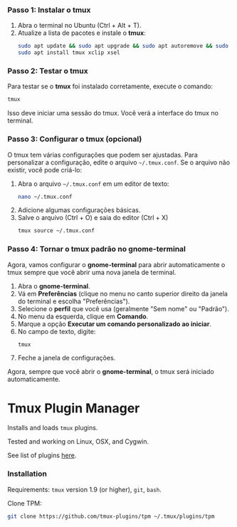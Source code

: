 ### Passo 1: Instalar o tmux
1. Abra o terminal no Ubuntu (Ctrl + Alt + T).
2. Atualize a lista de pacotes e instale o **tmux**:
   ```bash
   sudo apt update && sudo apt upgrade && sudo apt autoremove && sudo apt autoclean
   sudo apt install tmux xclip xsel
   ```

### Passo 2: Testar o tmux
Para testar se o **tmux** foi instalado corretamente, execute o comando:
```bash
tmux
```
Isso deve iniciar uma sessão do tmux. Você verá a interface do tmux no terminal.

### Passo 3: Configurar o tmux (opcional)
O tmux tem várias configurações que podem ser ajustadas. Para personalizar a configuração, edite o arquivo `~/.tmux.conf`. Se o arquivo não existir, você pode criá-lo:
1. Abra o arquivo `~/.tmux.conf` em um editor de texto:
   ```bash
   nano ~/.tmux.conf
   ```
2. Adicione algumas configurações básicas.
3. Salve o arquivo (Ctrl + O) e saia do editor (Ctrl + X)
   ```bash
   tmux source ~/.tmux.conf
   ```

### Passo 4: Tornar o tmux padrão no gnome-terminal
Agora, vamos configurar o **gnome-terminal** para abrir automaticamente o tmux sempre que você abrir uma nova janela de terminal.

1. Abra o **gnome-terminal**.
2. Vá em **Preferências** (clique no menu no canto superior direito da janela do terminal e escolha "Preferências").
3. Selecione o **perfil** que você usa (geralmente "Sem nome" ou "Padrão").
4. No menu da esquerda, clique em **Comando**.
5. Marque a opção **Executar um comando personalizado ao iniciar**.
6. No campo de texto, digite:
   ```bash
   tmux
   ```
7. Feche a janela de configurações.

Agora, sempre que você abrir o **gnome-terminal**, o tmux será iniciado automaticamente.

# Tmux Plugin Manager

Installs and loads `tmux` plugins.

Tested and working on Linux, OSX, and Cygwin.

See list of plugins [here](https://github.com/tmux-plugins/list).

### Installation

Requirements: `tmux` version 1.9 (or higher), `git`, `bash`.

Clone TPM:

```bash
git clone https://github.com/tmux-plugins/tpm ~/.tmux/plugins/tpm
```
